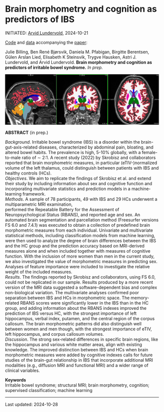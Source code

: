# Brain morphometry and cognition as predictors of IBS

INITIATED: [Arvid Lundervold](https://www.uib.no/en/persons/Arvid.Lundervold), 2024-10-21

[Code](https://github.com/arvidl/ibs-brain/tree/main/notebooks) and [data](./data) accompanying the [paper](https://github.com/arvidl/ibs-brain/blob/main/papers/Evaluation_of_brain_morphometry_and_clinical_data_in_IBS_diagnostics_20241022_2300.pdf): <br>

Julie Billing, Ben René Bjørsvik, Daniela M. Pfabigan, Birgitte Berentsen, Gülen Arslan Lied, Elisabeth K Steinsvik, Trygve Hausken, Astri J. Lundervold, and Arvid Lundervold.
**Brain morphometry and cognition as predictors of irritable bowel syndrome.**
_In prep._


![img](https://github.com/arvidl/ibs-brain/blob/main/figs/ASEG_Native_cross_in_Left_Thalamus_BGA_046.png)

**ABSTRACT** (in prep.)

_Background_. Irritable bowel syndrome (IBS) is a disorder within the brain-gut-axis-related diseases, characterized by abdominal pain, bloating, and altered bowel habits. The prevalence is high, 5-10\% globally, with a female-to-male ratio of $\sim$ 2:1. A recent study (2022) by Skrobisz and collaborators reported that brain morphometric measures, in particular (eTIV-)normalized volume of the left thalamus, could distinguish between patients with IBS and healthy controls (HCs).<br> 
_Objectives_. We aim to replicate the findings of Skrobisz et al. and extend their study by including information about sex and cognitive function and incorporating multivariate statistics and prediction models in a machine-learning framework.  <br>
_Methods_. A sample of $78$ participants, $49$ with IBS and $29$ HCs underwent a multiparametric MRI examination,  
performed the Repeatable Battery for the Assessment of Neuropsychological Status (RBANS), and reported age and sex. 
An automated brain segmentation and parcellation method (Freesurfer versions FS 6.0 and 7.4.1) was executed to obtain a collection of predefined brain morphometric measures from each individual. Univariate and multivariate statistical methods, including classification models from machine learning, were then used to analyze the degree of brain differences between the IBS and the HC group and the prediction accuracy based on MRI-derived measures alone and when included together with measures of cognitive function. With the inclusion of more women than men in the current study, we also investigated the value of morphometric measures in predicting sex. Analyses of feature importance were included to investigate the relative weight of the included measures.  <br> 
_Results_. The findings reported by Skrobisz and collaborators, using FS 6.0, could not be replicated in our sample. Results produced by a more recent version of the  MRI data suggested a software-dependent bias and complex non-biological variation. The multivariate analyses confirmed poor separation between IBS and HCs in morphometric space. The memory-related RBANS scores were significantly lower in the IBS than in the HC group, and adding information about the RBANS indexes improved the prediction of IBS versus HC, with the strongest importance of left hippocampus, verbal index, putamen, and the central region of the corpus callosum. The brain morphometric patterns did also distinguish well between women and men though, with the strongest importance of eTIV, left hippocampus, and corpus callosum volumes. <br>
_Discussion_. The strong sex-related differences in specific brain regions, like the hippocampus and various white matter areas, align with existing knowledge. The improved distinction between IBS and HCs when brain morphometric measures were added by cognitive indexes calls for future studies of the brain-gut relationship in IBS that incorporate additional MRI modalities (e.g., diffusion MRI and functional MRI) and a wider range of clinical variables.  


**Keywords**<br>
Irritable bowel syndrome; structural MRI; brain morphometry, cognition; supervised classification; machine learning

----
Last updated: 2024-10-28
